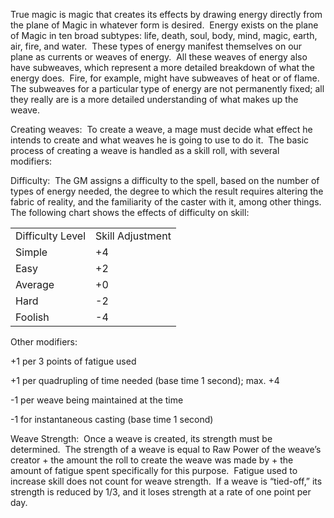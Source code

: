

True magic is magic that creates its effects by drawing energy directly from the plane of Magic in whatever form is desired.  Energy exists on the plane of Magic in ten broad subtypes: life, death, soul, body, mind, magic, earth, air, fire, and water.  These types of energy manifest themselves on our plane as currents or weaves of energy.  All these weaves of energy also have subweaves, which represent a more detailed breakdown of what the energy does.  Fire, for example, might have subweaves of heat or of flame.  The subweaves for a particular type of energy are not permanently fixed; all they really are is a more detailed understanding of what makes up the weave.   

Creating weaves:  To create a weave, a mage must decide what effect he intends to create and what weaves he is going to use to do it.  The basic process of creating a weave is handled as a skill roll, with several modifiers: 

Difficulty:  The GM assigns a difficulty to the spell, based on the number of types of energy needed, the degree to which the result requires altering the fabric of reality, and the familiarity of the caster with it, among other things.  The following chart shows the effects of difficulty on skill: 

|   |   |
|---|---|
|Difficulty Level|Skill Adjustment|
|Simple|+4|
|Easy|+2|
|Average|+0|
|Hard|-2|
|Foolish|-4|

Other modifiers: 

+1 per 3 points of fatigue used 

+1 per quadrupling of time needed (base time 1 second); max. +4 

-1 per weave being maintained at the time 

-1 for instantaneous casting (base time 1 second) 

Weave Strength:  Once a weave is created, its strength must be determined.  The strength of a weave is equal to Raw Power of the weave’s creator + the amount the roll to create the weave was made by + the amount of fatigue spent specifically for this purpose.  Fatigue used to increase skill does not count for weave strength.  If a weave is “tied-off,” its strength is reduced by 1/3, and it loses strength at a rate of one point per day.